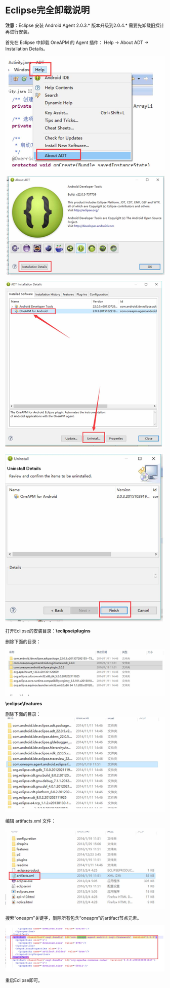 # Eclipse完全卸载说明

**注意**：Eclipse 安装 Android Agent 2.0.3.\* 版本升级到2.0.4.\*  需要先卸载旧探针再进行安装。

首先在 Eclipse 中卸载 OneAPM 的 Agent 插件： Help -> About ADT -> Installation Details。

![eclipse](1Y.jpeg)

![eclipse](2Y.jpeg)

![eclipse](3Y.jpeg)

![eclipse](4Y.jpeg)

打开Eclipse的安装目录：**\eclipse\plugins**

删除下面的目录：

![eclipse](5Y.jpeg)

**\eclipse\features**

删除下面的目录：
![eclipse](6Y.jpeg)

编辑 artifacts.xml 文件：

![eclipse](7Y.jpeg)

搜索“oneapm”关键字，删除所有包含“oneapm”的artifact节点元素。

![eclipse](8Y.jpeg)

重启Eclipse即可。
